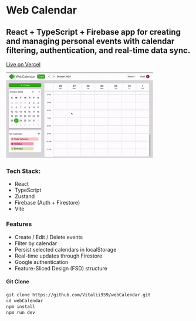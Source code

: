 # Web Calendar

## React + TypeScript + Firebase app for creating and managing personal events with calendar filtering, authentication, and real-time data sync.

[Live on Vercel](https://web-calendar-xi.vercel.app/auth)

![Web Calendar Demo](./public/assets/webCalendar.demo.gif) 

### Tech Stack:                                
- React
- TypeScript
- Zustand
- Firebase (Auth + Firestore)
- Vite

### Features
- Create / Edit / Delete events
- Filter by calendar
- Persist selected calendars in localStorage
- Real-time updates through Firestore
- Google authentication
- Feature-Sliced Design (FSD) structure

#### Git Clone
```
git clone https://github.com/Vitalii959/webCalendar.git
cd webCalendar
npm install
npm run dev
```
